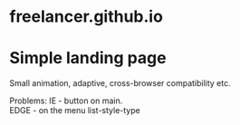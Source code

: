 # freelancer.github.io
<h1>Simple landing page</h1> 
<p>Small animation, adaptive, cross-browser compatibility etc. </p>
<p>Problems: IE - button on main. <br> EDGE - on the menu list-style-type </p>
  
